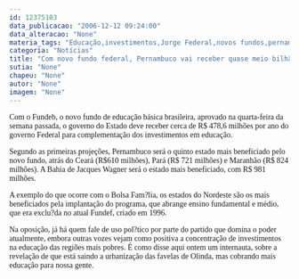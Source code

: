 ```yaml
---
id: 12375103
data_publicacao: "2006-12-12 09:24:00"
data_alteracao: "None"
materia_tags: "Educação,investimentos,Jorge Federal,novos fundos,pernambuco"
categoria: "Notícias"
title: "Com novo fundo federal, Pernambuco vai receber quase meio bilhão para investimentos em educação"
sutia: "None"
chapeu: "None"
autor: "None"
imagem: "None"
---
```

<p><P><FONT face=Verdana>Com o Fundeb, o novo fundo de educação básica brasileira, aprovado na quarta-feira da semana passada, o governo do Estado deve receber cerca de R$ 478,6 milhões por ano do governo Federal para complementação dos investimentos em educação. </FONT></P></p>
<p><P><FONT face=Verdana>Segundo as primeiras projeções, Pernambuco será o quinto estado mais beneficiado pelo novo fundo, atrás do Ceará (R$610 milhões), Pará (R$ 721 milhões) e Maranhão (R$ 824 milhões). A Bahia de Jacques Wagner será o estado mais beneficiado, com R$ 981 milhões.</FONT></P></p>
<p><P><FONT face=Verdana>A exemplo do que ocorre com o Bolsa Fam?lia, os estados do Nordeste são os mais beneficiados pela implantação do programa, que abrange ensino fundamental e médio, que era exclu?da no atual Fundef, criado em 1996.</FONT></P></p>
<p><P><FONT face=Verdana>Na oposição, já há quem fale de uso pol?tico por parte do partido que domina o poder atualmente, embora outras vozes vejam como positiva a concentração de investimentos na educação das regiões mais pobres. É como disse aqui ontem um internauta, sobre a revelação de que está saindo a urbanização das favelas de Olinda, mas cobrando mais educação para nossa gente. </FONT></P> </p>
